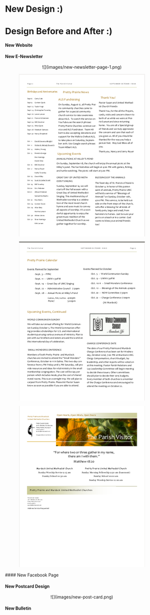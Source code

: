# New Design :) 

# Design Before and After :)

#### New Website

#### New E-Newsletter
<center>
![](images/new-newsletter-page-1.png)

![](images/new-newsletter-page-2.png)

![](images/new-newsletter-page-3.png)

![](images/new-newsletter-page-4.png)
</center>
#### New Facebook Page

#### New Postcard Design
<center>
![](images/new-post-card.png)
</center>

#### New Bulletin